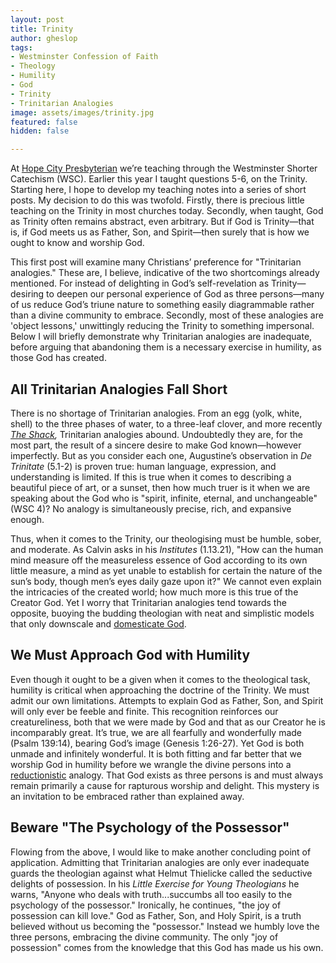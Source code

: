 ```yaml
---
layout: post
title: Trinity
author: gheslop
tags:
- Westminster Confession of Faith
- Theology
- Humility
- God
- Trinity
- Trinitarian Analogies
image: assets/images/trinity.jpg
featured: false
hidden: false

---
```

At [Hope City Presbyterian](https://citybowl.hopecity.co.za "City Bowl Congregation") we’re teaching through the Westminster Shorter Catechism (WSC). Earlier this year I taught questions 5-6, on the Trinity. Starting here, I hope to develop my teaching notes into a series of short posts. My decision to do this was twofold. Firstly, there is precious little teaching on the Trinity in most churches today. Secondly, when taught, God as Trinity often remains abstract, even arbitrary. But if God is Trinity—that is, if God meets us as Father, Son, and Spirit—then surely that is how we ought to know and worship God.

This first post will examine many Christians’ preference for "Trinitarian analogies." These are, I believe, indicative of the two shortcomings already mentioned. For instead of delighting in God’s self-revelation as Trinity—desiring to deepen our personal experience of God as three persons—many of us reduce God’s triune nature to something easily diagrammable rather than a divine community to embrace. Secondly, most of these analogies are 'object lessons,' unwittingly reducing the Trinity to something impersonal. Below I will briefly demonstrate why Trinitarian analogies are inadequate, before arguing that abandoning them is a necessary exercise in humility, as those God has created.

## All Trinitarian Analogies Fall Short

There is no shortage of Trinitarian analogies. From an egg (yolk, white, shell) to the three phases of water, to a three-leaf clover, and more recently [_The Shack_](https://www.challies.com/wp-content/uploads/2017/02/The-Shack.pdf "Book Review")_,_ Trinitarian analogies abound. Undoubtedly they are, for the most part, the result of a sincere desire to make God known—however imperfectly. But as you consider each one, Augustine’s observation in _De Trinitate_ (5.1-2) is proven true: human language, expression, and understanding is limited. If this is true when it comes to describing a beautiful piece of art, or a sunset, then how much truer is it when we are speaking about the God who is "spirit, infinite, eternal, and unchangeable" (WSC 4)? No analogy is simultaneously precise, rich, and expansive enough.

Thus, when it comes to the Trinity, our theologising must be humble, sober, and moderate. As Calvin asks in his _Institutes_ (1.13.21), "How can the human mind measure off the measureless essence of God according to its own little measure, a mind as yet unable to establish for certain the nature of the sun’s body, though men’s eyes daily gaze upon it?" We cannot even explain the intricacies of the created world; how much more is this true of the Creator God. Yet I worry that Trinitarian analogies tend towards the opposite, buoying the budding theologian with neat and simplistic models that only downscale and [domesticate God](https://rekindle.co.za/content/doodle-hes-not-safe-but-hes-good/ ("He's Not Safe")).

## We Must Approach God with Humility

Even though it ought to be a given when it comes to the theological task, humility is critical when approaching the doctrine of the Trinity. We must admit our own limitations. Attempts to explain God as Father, Son, and Spirit will only ever be feeble and finite. This recognition reinforces our creatureliness, both that we were made by God and that as our Creator he is incomparably great. It’s true, we are all fearfully and wonderfully made (Psalm 139:14), bearing God’s image (Genesis 1:26-27). Yet God is both unmade and infinitely wonderful. It is both fitting and far better that we worship God in humility before we wrangle the divine persons into a [reductionistic](https://rekindle.co.za/content/reflection-gods-grace-in-gilead-and-reductionism/ "Reductionism in Theology") analogy. That God exists as three persons is and must always remain primarily a cause for rapturous worship and delight. This mystery is an invitation to be embraced rather than explained away.

## Beware "The Psychology of the Possessor"

Flowing from the above, I would like to make another concluding point of application. Admitting that Trinitarian analogies are only ever inadequate guards the theologian against what Helmut Thielicke called the seductive delights of possession. In his _Little Exercise for Young Theologians_ he warns, "Anyone who deals with truth...succumbs all too easily to the psychology of the possessor." Ironically, he continues, "the joy of possession can kill love." God as Father, Son, and Holy Spirit, is a truth believed without us becoming the "possessor." Instead we humbly love the three persons, embracing the divine community. The only "joy of possession" comes from the knowledge that this God has made us his own.